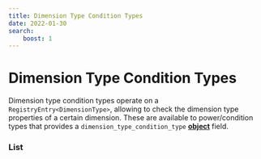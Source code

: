 ```yaml
---
title: Dimension Type Condition Types
date: 2022-01-30
search:
    boost: 1
---
```


#   Dimension Type Condition Types

Dimension type condition types operate on a `RegistryEntry<DimensionType>`, allowing to check the dimension type properties of a certain dimension. These are available to power/condition types that provides a `dimension_type_condition_type` [**object**][1] field.


### List



[1]: https://origins.readthedocs.io/en/latest/types/data_types/object
